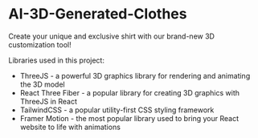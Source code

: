 # AI-3D-Generated-Clothes
Create your unique and exclusive shirt with our brand-new 3D customization tool!

Libraries used in this project:

* ThreeJS - a powerful 3D graphics library for rendering and animating the 3D model
* React Three Fiber - a popular library for creating 3D graphics with ThreeJS in React
* TailwindCSS - a popular utility-first CSS styling framework
* Framer Motion - the most popular library used to bring your React website to life with animations
